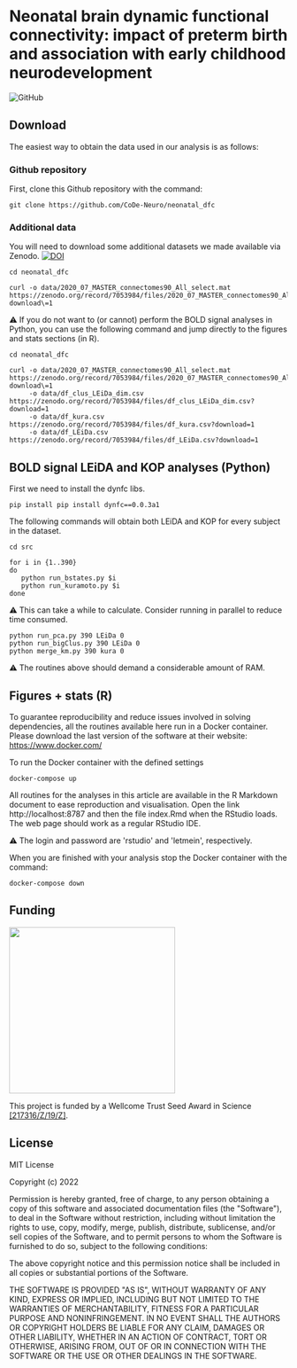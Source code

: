 # Neonatal brain dynamic functional connectivity: impact of preterm birth and association with early childhood neurodevelopment

![GitHub](https://img.shields.io/github/license/CoDe-Neuro/neonatal_dfc)

## Download

The easiest way to obtain the data used in our analysis is as follows:

### Github repository

First, clone this Github repository with the command:

```
git clone https://github.com/CoDe-Neuro/neonatal_dfc
```

### Additional data

You will need to download some additional datasets we made available via Zenodo. [![DOI](https://zenodo.org/badge/DOI/10.5281/zenodo.7053984.svg)](https://doi.org/10.5281/zenodo.7053984)

```
cd neonatal_dfc

curl -o data/2020_07_MASTER_connectomes90_All_select.mat https://zenodo.org/record/7053984/files/2020_07_MASTER_connectomes90_All_select.mat\?download\=1 
```

:warning: If you do not want to (or cannot) perform the BOLD signal analyses in Python, you can use the following command and jump directly to the figures and stats sections (in R).

```
cd neonatal_dfc

curl -o data/2020_07_MASTER_connectomes90_All_select.mat https://zenodo.org/record/7053984/files/2020_07_MASTER_connectomes90_All_select.mat\?download\=1 
     -o data/df_clus_LEiDa_dim.csv https://zenodo.org/record/7053984/files/df_clus_LEiDa_dim.csv?download=1 
     -o data/df_kura.csv https://zenodo.org/record/7053984/files/df_kura.csv?download=1 
     -o data/df_LEiDa.csv https://zenodo.org/record/7053984/files/df_LEiDa.csv?download=1
```

## BOLD signal LEiDA and KOP analyses (Python)

First we need to install the dynfc libs.

```
pip install pip install dynfc==0.0.3a1
```

The following commands will obtain both LEiDA and KOP for every subject in the dataset.

```
cd src

for i in {1..390}
do
   python run_bstates.py $i
   python run_kuramoto.py $i
done
```

:warning: This can take a while to calculate. Consider running in parallel to reduce time consumed.

```
python run_pca.py 390 LEiDa 0
python run_bigClus.py 390 LEiDa 0
python merge_km.py 390 kura 0
```
:warning: The routines above should demand a considerable amount of RAM.

## Figures + stats (R)

To guarantee reproducibility and reduce issues involved in solving dependencies, all the routines available here run in a Docker container. Please download the last version of the software at their website: https://www.docker.com/

To run the Docker container with the defined settings

```
docker-compose up
```

All routines for the analyses in this article are available in the R Markdown document to ease reproduction and visualisation. Open the link http://localhost:8787 and then the file index.Rmd when the RStudio loads. The web page should work as a regular RStudio IDE.

:warning: The login and password are 'rstudio' and 'letmein', respectively.

When you are finished with your analysis stop the Docker container with the command:

```
docker-compose down
```

## Funding

<img src="https://upload.wikimedia.org/wikipedia/commons/5/58/Wellcome_Trust_logo.svg" width="300">

This project is funded by a Wellcome Trust Seed Award in Science [[217316/Z/19/Z]](https://europepmc.org/grantfinder/grantdetails?query=pi%3A%22Batalle%2BD%22%2Bgid%3A%22217316%22%2Bga%3A%22Wellcome%20Trust%22).

## License

MIT License

Copyright (c) 2022

Permission is hereby granted, free of charge, to any person obtaining a copy
of this software and associated documentation files (the "Software"), to deal
in the Software without restriction, including without limitation the rights
to use, copy, modify, merge, publish, distribute, sublicense, and/or sell
copies of the Software, and to permit persons to whom the Software is
furnished to do so, subject to the following conditions:

The above copyright notice and this permission notice shall be included in all
copies or substantial portions of the Software.

THE SOFTWARE IS PROVIDED "AS IS", WITHOUT WARRANTY OF ANY KIND, EXPRESS OR
IMPLIED, INCLUDING BUT NOT LIMITED TO THE WARRANTIES OF MERCHANTABILITY,
FITNESS FOR A PARTICULAR PURPOSE AND NONINFRINGEMENT. IN NO EVENT SHALL THE
AUTHORS OR COPYRIGHT HOLDERS BE LIABLE FOR ANY CLAIM, DAMAGES OR OTHER
LIABILITY, WHETHER IN AN ACTION OF CONTRACT, TORT OR OTHERWISE, ARISING FROM,
OUT OF OR IN CONNECTION WITH THE SOFTWARE OR THE USE OR OTHER DEALINGS IN THE
SOFTWARE.
